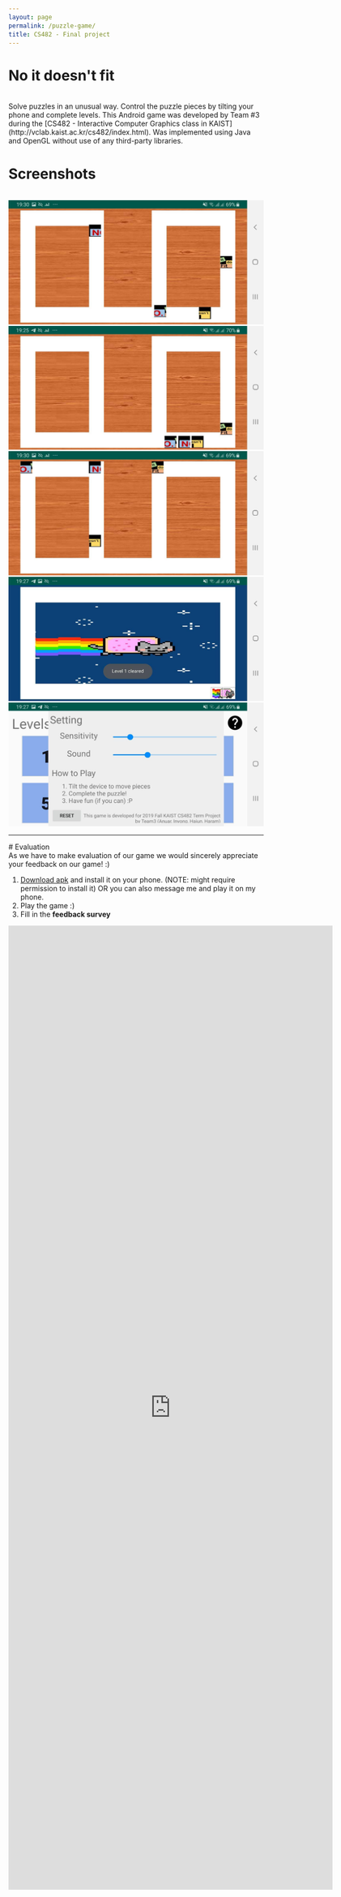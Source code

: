 ```yaml
---
layout: page
permalink: /puzzle-game/
title: CS482 - Final project
---
```


# No it doesn't fit
<br/>
Solve puzzles in an unusual way. Control the puzzle pieces by tilting your phone and complete levels. This Android game was developed by Team #3 during the [CS482 - Interactive Computer Graphics class in KAIST](http://vclab.kaist.ac.kr/cs482/index.html). Was implemented using Java and OpenGL without use of any third-party libraries.

# Screenshots
<br/>
<img class="three" src="img/screenshot1.jpg"/>
<br/>
<img class="three" src="img/screenshot2.jpg"/>
<br/>
<img class="three" src="img/screenshot3.jpg"/>
<br/>
<img class="three" src="img/screenshot4.jpg"/>
<br/>
<img class="three" src="img/screenshot5.jpg"/>
<hr/>
# Evaluation
<br/>
As we have to make evaluation of our game we would sincerely appreciate your feedback on our game! :)

1. [Download apk](static/game.apk) and install it on your phone. (NOTE: might require permission to install it) OR you can also message me and play it on my phone.
1. Play the game :)
1. Fill in the **feedback survey**

<iframe src="https://docs.google.com/forms/d/e/1FAIpQLSfyCgvM4Nv3qx9ZcHkMeoB7JvQozZEViCO1ekcYUC0-uw2R2Q/viewform?embedded=true" width="640" height="1902" frameborder="0" marginheight="0" marginwidth="0">Loading…</iframe>